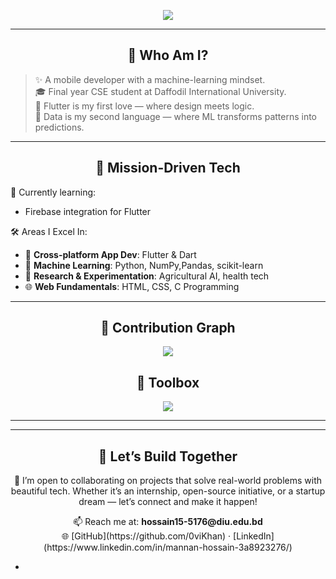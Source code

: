 <p align="center">
  <img src="https://readme-typing-svg.herokuapp.com/?lines=Hi,+I'm+Mannan+Hossain;Flutter+Enthusiast+🚀;Machine+Learning+Explorer+🧠;Apps+with+Purpose,+Code+with+Heart❤️&center=true&width=500&height=45">
</p>

---

<h2 align="center">🧭 Who Am I?</h2>

> ✨ A mobile developer with a machine-learning mindset.  
> 🎓 Final year CSE student at Daffodil International University.  
> 📱 Flutter is my first love — where design meets logic.  
> 🧠 Data is my second language — where ML transforms patterns into predictions.  

---

<h2 align="center">🚀 Mission-Driven Tech</h2>

🌱 Currently learning:
- Firebase integration for Flutter

🛠 Areas I Excel In:
- 📱 **Cross-platform App Dev**: Flutter & Dart  
- 🧠 **Machine Learning**: Python, NumPy,Pandas, scikit-learn  
- 🧪 **Research & Experimentation**: Agricultural AI, health tech  
- 🌐 **Web Fundamentals**: HTML, CSS, C Programming  

---




<h2 align="center">📆 Contribution Graph</h2>

<p align="center">
  <img src="https://github-readme-activity-graph.vercel.app/graph?username=0viKhan&theme=rogue&hide_border=true&area=true" />
</p>


<h2 align="center">🧰 Toolbox</h2>

<p align="center">
  <img src="https://skillicons.dev/icons?i=flutter,dart,python,html,css,github,firebase,vscode,c,git,numpy,sklearn" />
</p>

---
---



<h2 align="center">🤝 Let’s Build Together</h2>

<p align="center">
  💬 I’m open to collaborating on projects that solve real-world problems with beautiful tech.  
  Whether it’s an internship, open-source initiative, or a startup dream — let’s connect and make it happen!
</p>

<p align="center">
  📫 Reach me at: <strong>hossain15-5176@diu.edu.bd</strong><br/>
  🌐 [GitHub](https://github.com/0viKhan) ·
  [LinkedIn](https://www.linkedin.com/in/mannan-hossain-3a8923276/)
</p>

-

